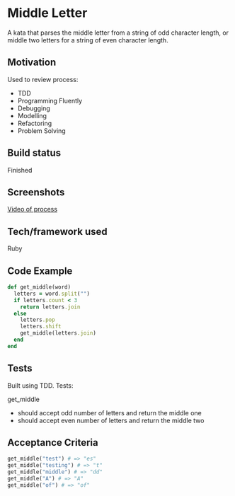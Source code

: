 # Middle Letter
A kata that parses the middle letter from a string of odd character length, or middle two letters for a string of even character length.

## Motivation
Used to review process:

* TDD
* Programming Fluently
* Debugging
* Modelling
* Refactoring
* Problem Solving

## Build status
Finished

## Screenshots
[Video of process](https://drive.google.com/file/d/1Za6DHFq2wM-r9RHmT9mrq1g8M00ShBXw/view?usp=sharing)

## Tech/framework used
Ruby

## Code Example
``` ruby
def get_middle(word)
  letters = word.split("")
  if letters.count < 3
    return letters.join
  else
    letters.pop
    letters.shift
    get_middle(letters.join)
  end
end
```

## Tests
Built using TDD. Tests:

get_middle

* should accept odd number of letters and return the middle one
* should accept even number of letters and return the middle two

## Acceptance Criteria
```ruby
get_middle("test") # => "es"
get_middle("testing") # => "t"
get_middle("middle") # => "dd"
get_middle("A") # => "A"
get_middle("of") # => "of"
```
